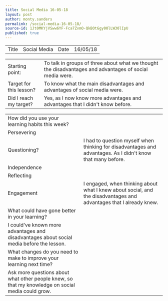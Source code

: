 ```yaml
---
title: Social Media 16-05-18
layout: post
author: monty.sanders
permalink: /social-media-16-05-18/
source-id: 1Jt0MKYjVSww6YF-Fca7ZvmO-QkBOtGgy00lLW30lIpU
published: true
---
```

<table>
  <tr>
    <td>Title</td>
    <td>Social Media</td>
    <td>Date</td>
    <td>16/05/18</td>
  </tr>
</table>


<table>
  <tr>
    <td>Starting point:</td>
    <td>To talk in groups of three about what we thought the disadvantages and advantages of social media were. </td>
  </tr>
  <tr>
    <td>Target for this lesson?</td>
    <td>To know what the main disadvantages and advantages of social media were.</td>
  </tr>
  <tr>
    <td>Did I reach my target? </td>
    <td>Yes, as I now know more advantages and advantages that I didn't know before.</td>
  </tr>
</table>


<table>
  <tr>
    <td>How did you use your learning habits this week?</td>
    <td></td>
  </tr>
  <tr>
    <td>Persevering</td>
    <td></td>
  </tr>
  <tr>
    <td>Questioning?</td>
    <td>I had to question myself when thinking for disadvantages and advantages. As I didn't know that many before.</td>
  </tr>
  <tr>
    <td>Independence</td>
    <td></td>
  </tr>
  <tr>
    <td>Reflecting</td>
    <td></td>
  </tr>
  <tr>
    <td>Engagement</td>
    <td>I engaged, when thinking about what I knew about social, and the disadvantages and advantages that I already knew.</td>
  </tr>
  <tr>
    <td>What could have gone better in your learning?</td>
    <td></td>
  </tr>
  <tr>
    <td>I could've known more advantages and disadvantages about social media before the lesson.</td>
    <td></td>
  </tr>
  <tr>
    <td>What changes do you need to make to improve your learning next time?</td>
    <td></td>
  </tr>
  <tr>
    <td>Ask more questions about what other people knew, so that my knowledge on social media could grow.</td>
    <td></td>
  </tr>
</table>


